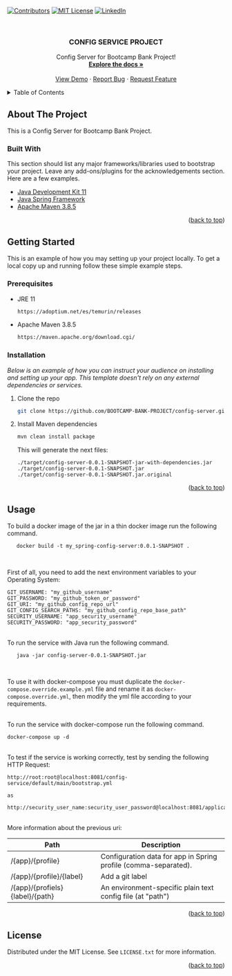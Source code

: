 <div id="top"></div>

<!--
*** Thanks for checking out the Best-README-Template. If you have a suggestion
*** that would make this better, please fork the repo and create a pull request
*** or simply open an issue with the tag "enhancement".
*** Don't forget to give the project a star!
*** Thanks again! Now go create something AMAZING! :D
-->


<!-- PROJECT SHIELDS -->
<!--
*** I'm using markdown "reference style" links for readability.
*** Reference links are enclosed in brackets [ ] instead of parentheses ( ).
*** See the bottom of this document for the declaration of the reference variables
*** for contributors-url, forks-url, etc. This is an optional, concise syntax you may use.
*** https://www.markdownguide.org/basic-syntax/#reference-style-links
-->

[![Contributors][contributors-shield]][contributors-url] <!--
[![Forks][forks-shield]][forks-url]
[![Stargazers][stars-shield]][stars-url]
[![Issues][issues-shield]][issues-url]
-->
[![MIT License][license-shield]][license-url]
[![LinkedIn][linkedin-shield]][linkedin-url]



<!-- PROJECT LOGO -->
<br />
<div align="center">

<!--
  <a href="https://github.com/othneildrew/Best-README-Template">
    <img src="images/logo.png" alt="Logo" width="80" height="80">
  </a>
-->

<h3 align="center">CONFIG SERVICE PROJECT</h3>

  <p align="center">
    Config Server for Bootcamp Bank Project!
    <br />
    <a href="https://github.com/BOOTCAMP-BANK-PROJECT/config-server"><strong>Explore the docs »</strong></a>
    <br />
    <br />
    <a href="https://github.com/BOOTCAMP-BANK-PROJECT/config-server">View Demo</a>
    ·
    <a href="https://github.com/BOOTCAMP-BANK-PROJECT/config-server/issues">Report Bug</a>
    ·
    <a href="https://github.com/BOOTCAMP-BANK-PROJECT/config-server/issues">Request Feature</a>
  </p>
</div>



<!-- TABLE OF CONTENTS -->
<details>
  <summary>Table of Contents</summary>
  <ol>
    <li>
      <a href="#about-the-project">About The Project</a>
      <ul>
        <li><a href="#built-with">Built With</a></li>
      </ul>
    </li>
    <li>
      <a href="#getting-started">Getting Started</a>
      <ul>
        <li><a href="#prerequisites">Prerequisites</a></li>
        <li><a href="#installation">Installation</a></li>
      </ul>
    </li>
    <li><a href="#usage">Usage</a></li>
    <li><a href="#roadmap">Roadmap</a></li>
    <li><a href="#contributing">Contributing</a></li>
    <li><a href="#license">License</a></li>
    <li><a href="#contact">Contact</a></li>
    <li><a href="#acknowledgments">Acknowledgments</a></li>
  </ol>
</details>



<!-- ABOUT THE PROJECT -->
## About The Project

This is a Config Server for Bootcamp Bank Project.


### Built With

This section should list any major frameworks/libraries used to bootstrap your project. Leave any add-ons/plugins for the acknowledgements section. Here are a few examples.

* [Java Development Kit 11](https://adoptium.net/es/temurin/releases)
* [Java Spring Framework](https://spring.io/)
* [Apache Maven 3.8.5](https://maven.apache.org/download.cgi/)

<p align="right">(<a href="#top">back to top</a>)</p>



<!-- GETTING STARTED -->
## Getting Started

This is an example of how you may setting up your project locally.
To get a local copy up and running follow these simple example steps.

### Prerequisites

* JRE 11
  ```sh
  https://adoptium.net/es/temurin/releases
  ```

* Apache Maven 3.8.5 
  ```sh
  https://maven.apache.org/download.cgi/
  ```

### Installation

_Below is an example of how you can instruct your audience on installing and setting up your app. This template doesn't rely on any external dependencies or services._

1. Clone the repo
   ```sh
   git clone https://github.com/BOOTCAMP-BANK-PROJECT/config-server.git
   ```
2. Install Maven dependencies
   ```sh
   mvn clean install package
   ```
   This will generate the next files:<br />

    ```
   ./target/config-server-0.0.1-SNAPSHOT-jar-with-dependencies.jar
   ./target/config-server-0.0.1-SNAPSHOT.jar
   ./target/config-server-0.0.1-SNAPSHOT.jar.original
    ```

<p align="right">(<a href="#top">back to top</a>)</p>



<!-- USAGE EXAMPLES -->
## Usage

To build a docker image of the jar in a thin docker image run the following command.

```
   docker build -t my_spring-config-server:0.0.1-SNAPSHOT .
```
<br />

First of all, you need to add the next environment variables to your Operating System:

```
GIT_USERNAME: "my_github_username"
GIT_PASSWORD: "my_github_token_or_password"
GIT_URI: "my_github_config_repo_url"
GIT_CONFIG_SEARCH_PATHS: "my_github_config_repo_base_path"
SECURITY_USERNAME: "app_security_username"
SECURITY_PASSWORD: "app_security_password"
```

<br />
To run the service with Java run the following command.

```
   java -jar config-server-0.0.1-SNAPSHOT.jar
```
<br />

To use it with docker-compose you must duplicate the ```docker-compose.override.example.yml``` file and rename it as ```docker-compose.override.yml```,
then modify the yml file according to your requirements.


<br />
To run the service with docker-compose run the following command.

```
docker-compose up -d
```

<br />
To test if the service is working correctly, test by sending the following HTTP Request:

```
http://root:root@localhost:8081/config-service/default/main/bootstrap.yml

as

http://security_user_name:security_user_password@localhost:8081/application_name/profile/git_branch/config_file_path
```
<br />
More information about the previous uri:

|  Path                               |  Description                                                        |
| ----------------------------------- | ------------------------------------------------------------------- |
|  /{app}/{profile}                   |  Configuration data for app in Spring profile (comma-separated).    |
|  /{app}/{profile}/{label}           |  Add a git label                                                    |
|  /{app}/{profiels}{label}/{path}    |  An environment-specific plain text config file (at "path")         |


<!--
_For more examples, please refer to the [Documentation](https://example.com)_
-->

<p align="right">(<a href="#top">back to top</a>)</p>


<!-- LICENSE -->
## License

Distributed under the MIT License. See `LICENSE.txt` for more information.

<p align="right">(<a href="#top">back to top</a>)</p>



<!-- CONTACT -->
<!--## Contact

Your Name - [@your_twitter](https://twitter.com/your_username) - email@example.com

Project Link: [https://github.com/your_username/repo_name](https://github.com/your_username/repo_name)

<p align="right">(<a href="#top">back to top</a>)</p>
-->



<!-- MARKDOWN LINKS & IMAGES -->
<!-- https://www.markdownguide.org/basic-syntax/#reference-style-links -->
[contributors-shield]: https://img.shields.io/github/contributors/BOOTCAMP-BANK-PROJECT/config-server.svg?style=for-the-badge
[contributors-url]: https://github.com/BOOTCAMP-BANK-PROJECT/config-server/graphs/contributors
<!--
[forks-shield]: https://img.shields.io/github/forks/othneildrew/Best-README-Template.svg?style=for-the-badge
[forks-url]: https://github.com/othneildrew/Best-README-Template/network/members
[stars-shield]: https://img.shields.io/github/stars/othneildrew/Best-README-Template.svg?style=for-the-badge
[stars-url]: https://github.com/othneildrew/Best-README-Template/stargazers
[issues-shield]: https://img.shields.io/github/issues/othneildrew/Best-README-Template.svg?style=for-the-badge
[issues-url]: https://github.com/othneildrew/Best-README-Template/issues
-->
[license-shield]: https://img.shields.io/github/license/othneildrew/Best-README-Template.svg?style=for-the-badge
[license-url]: https://github.com/BOOTCAMP-BANK-PROJECT/config-server/blob/main/LICENSE.txt

[linkedin-shield]: https://img.shields.io/badge/-LinkedIn-black.svg?style=for-the-badge&logo=linkedin&colorB=555
[linkedin-url]: https://www.linkedin.com/in/samuel14luis/